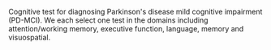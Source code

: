 Cognitive test for diagnosing Parkinson's disease mild cognitive impairment (PD-MCI). We each select one test in the domains including attention/working memory, executive function, language, memory and visuospatial.
